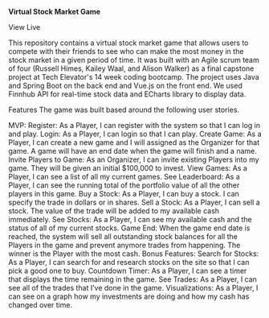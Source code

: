 **Virtual Stock Market Game**

View Live

This repository contains a virtual stock market game that allows users to compete with their friends to see who can make the most money in the stock market in a given period of time. It was built with an Agile scrum team of four (Russell Himes, Kailey Waal, and Alison Walker) as a final capstone project at Tech Elevator's 14 week coding bootcamp. The project uses Java and Spring Boot on the back end and Vue.js on the front end. We used Finnhub API for real-time stock data and ECharts library to display data.

Features
The game was built based around the following user stories.

MVP:
Register: As a Player, I can register with the system so that I can log in and play.
Login: As a Player, I can login so that I can play.
Create Game: As a Player, I can create a new game and I will assigned as the Organizer for that game. A game will have an end date when the game will finish and a name.
Invite Players to Game: As an Organizer, I can invite existing Players into my game. They will be given an initial $100,000 to invest.
View Games: As a Player, I can see a list of all my current games.
See Leaderboard: As a Player, I can see the running total of the portfolio value of all the other players in this game.
Buy a Stock: As a Player, I can buy a stock. I can specify the trade in dollars or in shares.
Sell a Stock: As a Player, I can sell a stock. The value of the trade will be added to my available cash immediately.
See Stocks: As a Player, I can see my available cash and the status of all of my current stocks.
Game End: When the game end date is reached, the system will sell all outstanding stock balances for all the Players in the game and prevent anymore trades from happening. The winner is the Player with the most cash.
Bonus Features:
Search for Stocks: As a Player, I can search for and research stocks on the site so that I can pick a good one to buy.
Countdown Timer: As a Player, I can see a timer that displays the time remaining in the game.
See Trades: As a Player, I can see all of the trades that I’ve done in the game.
Visualizations: As a Player, I can see on a graph how my investments are doing and how my cash has changed over time.
